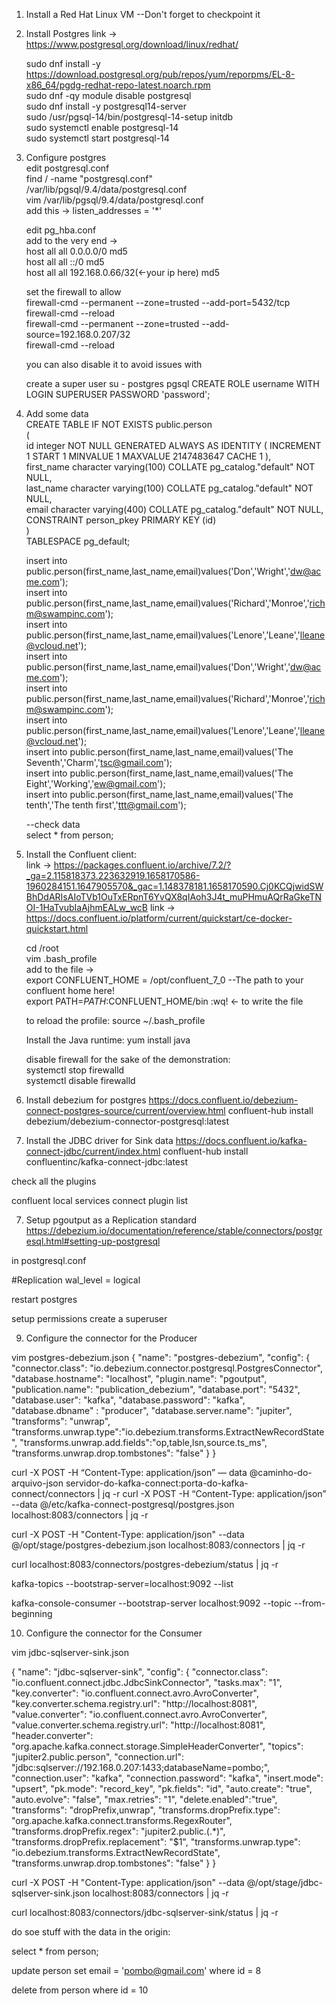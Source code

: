 1. Install a Red Hat Linux VM
--Don't forget to checkpoint it

2. Install Postgres
link -> https://www.postgresql.org/download/linux/redhat/

	sudo dnf install -y https://download.postgresql.org/pub/repos/yum/reporpms/EL-8-x86_64/pgdg-redhat-repo-latest.noarch.rpm <br>
	sudo dnf -qy module disable postgresql <br>
	sudo dnf install -y postgresql14-server <br>
	sudo /usr/pgsql-14/bin/postgresql-14-setup initdb <br>
	sudo systemctl enable postgresql-14 <br>
	sudo systemctl start postgresql-14 <br>

3. Configure postgres <br>
	edit postgresql.conf <br>
	find / -name "postgresql.conf" <br>
	/var/lib/pgsql/9.4/data/postgresql.conf <br>
	vim /var/lib/pgsql/9.4/data/postgresql.conf <br>
	add this -> listen_addresses = '*' <br>

	edit pg_hba.conf <br>
	add to the very end -> <br>
	host    all             all              0.0.0.0/0                       md5 <br>
	host    all             all              ::/0                            md5 <br>
	host    all             all              192.168.0.66/32(<-your ip here)   md5 <br>

	set the firewall to allow <br>
	firewall-cmd --permanent --zone=trusted --add-port=5432/tcp <br>
	firewall-cmd --reload <br>
	firewall-cmd --permanent --zone=trusted --add-source=192.168.0.207/32 <br>
	firewall-cmd --reload <br>

	you can also disable it to avoid issues with 

	create a super user 
	su - postgres
	pgsql
	CREATE ROLE username WITH LOGIN SUPERUSER PASSWORD 'password';

 4. Add some data <br>
	CREATE TABLE IF NOT EXISTS public.person <br>
	( <br>
    id integer NOT NULL GENERATED ALWAYS AS IDENTITY ( INCREMENT 1 START 1 MINVALUE 1 MAXVALUE 2147483647 CACHE 1 ), <br>
    first_name character varying(100) COLLATE pg_catalog."default" NOT NULL, <br>
    last_name character varying(100) COLLATE pg_catalog."default" NOT NULL, <br>
    email character varying(400) COLLATE pg_catalog."default" NOT NULL, <br>
    CONSTRAINT person_pkey PRIMARY KEY (id) <br>
	) <br>
	TABLESPACE pg_default; <br>

	insert into public.person(first_name,last_name,email)values('Don','Wright','dw@acme.com'); <br>
	insert into public.person(first_name,last_name,email)values('Richard','Monroe','richm@swampinc.com'); <br>
	insert into public.person(first_name,last_name,email)values('Lenore','Leane','lleane@vcloud.net'); <br>
	insert into public.person(first_name,last_name,email)values('Don','Wright','dw@acme.com'); <br>
	insert into public.person(first_name,last_name,email)values('Richard','Monroe','richm@swampinc.com'); <br>
	insert into public.person(first_name,last_name,email)values('Lenore','Leane','lleane@vcloud.net'); <br>
	insert into public.person(first_name,last_name,email)values('The Seventh','Charm','tsc@gmail.com'); <br>
	insert into public.person(first_name,last_name,email)values('The Eight','Working','ew@gmail.com'); <br>
	insert into public.person(first_name,last_name,email)values('The tenth','The tenth first','ttt@gmail.com'); <br>

	--check data <br>
	select * from person; <br>



 5. Install the Confluent client: <br>
	link -> https://packages.confluent.io/archive/7.2/?_ga=2.115818373.223632919.1658170586-1960284151.1647905570&_gac=1.148378181.1658170590.Cj0KCQjwidSWBhDdARIsAIoTVb1OuTxERpnT6YvQX8qIAoh3J4t_muPHmuAQrRaGkeTNOI-1HaTvubIaAjhmEALw_wcB
	link -> https://docs.confluent.io/platform/current/quickstart/ce-docker-quickstart.html

	cd /root <br>
	vim .bash_profile <br>
	add to the file -> <br>
	export CONFLUENT_HOME = /opt/confluent_7_0 --The path to your confluent home here! <br>
	export PATH=$PATH:$CONFLUENT_HOME/bin
	:wq! <- to write the file
	
	to reload the profile:
	source ~/.bash_profile

	Install the Java runtime:
	yum install java

	disable firewall for the sake of the demonstration: <br>
	systemctl stop firewalld <br>
	systemctl disable firewalld <br>


6. Install debezium for postgres
https://docs.confluent.io/debezium-connect-postgres-source/current/overview.html
confluent-hub install debezium/debezium-connector-postgresql:latest

7. Install the JDBC driver for Sink data
https://docs.confluent.io/kafka-connect-jdbc/current/index.html
confluent-hub install confluentinc/kafka-connect-jdbc:latest

check all the plugins

confluent local services connect plugin list


7. Setup pgoutput as a Replication standard
https://debezium.io/documentation/reference/stable/connectors/postgresql.html#setting-up-postgresql

in postgresql.conf

#Replication
wal_level = logical  

restart postgres

setup permissions
create a superuser

9. Configure the connector for the Producer

vim postgres-debezium.json
{
    "name": "postgres-debezium",
    "config": {
    "connector.class": "io.debezium.connector.postgresql.PostgresConnector",
    "database.hostname": "localhost",
    "plugin.name": "pgoutput",
    "publication.name": "publication_debezium",
    "database.port": "5432",
    "database.user": "kafka",
    "database.password": "kafka",
    "database.dbname" : "producer",
    "database.server.name": "jupiter",
    "transforms": "unwrap",
    "transforms.unwrap.type":"io.debezium.transforms.ExtractNewRecordState",
    "transforms.unwrap.add.fields":"op,table,lsn,source.ts_ms",
    "transforms.unwrap.drop.tombstones": "false"
    }
   }

curl -X POST -H “Content-Type: application/json” — data @caminho-do-arquivo-json servidor-do-kafka-connect:porta-do-kafka-connect/connectors | jq -r
curl -X POST -H “Content-Type: application/json” --data @/etc/kafka-connect-postgresql/postgres.json localhost:8083/connectors | jq -r

curl -X POST -H "Content-Type: application/json" --data @/opt/stage/postgres-debezium.json localhost:8083/connectors | jq -r

curl localhost:8083/connectors/postgres-debezium/status | jq -r

kafka-topics --bootstrap-server=localhost:9092 --list 

kafka-console-consumer --bootstrap-server localhost:9092 --topic  --from-beginning

10. Configure the connector for the Consumer

vim jdbc-sqlserver-sink.json

{
        "name": "jdbc-sqlserver-sink",
        "config": {
            "connector.class": "io.confluent.connect.jdbc.JdbcSinkConnector",
            "tasks.max": "1",
            "key.converter": "io.confluent.connect.avro.AvroConverter",
            "key.converter.schema.registry.url": "http://localhost:8081",
            "value.converter": "io.confluent.connect.avro.AvroConverter",
            "value.converter.schema.registry.url": "http://localhost:8081",
            "header.converter": "org.apache.kafka.connect.storage.SimpleHeaderConverter",
            "topics": "jupiter2.public.person",
            "connection.url": "jdbc:sqlserver://192.168.0.207:1433;databaseName=pombo;",
            "connection.user": "kafka",
            "connection.password": "kafka",
            "insert.mode": "upsert",
            "pk.mode": "record_key",
            "pk.fields": "id",
            "auto.create": "true",
            "auto.evolve": "false",
            "max.retries": "1",
            "delete.enabled":"true",
            "transforms": "dropPrefix,unwrap",
            "transforms.dropPrefix.type": "org.apache.kafka.connect.transforms.RegexRouter",
            "transforms.dropPrefix.regex": "jupiter2\.public\.(.*)",
            "transforms.dropPrefix.replacement": "$1",
            "transforms.unwrap.type":  "io.debezium.transforms.ExtractNewRecordState",
            "transforms.unwrap.drop.tombstones": "false"
            }
        }

curl -X POST -H "Content-Type: application/json" --data @/opt/stage/jdbc-sqlserver-sink.json localhost:8083/connectors | jq -r

curl localhost:8083/connectors/jdbc-sqlserver-sink/status | jq -r

do soe stuff with the data in the origin: 


select * from person;

update person set email = 'pombo@gmail.com' where id = 8

delete from person where id = 10

